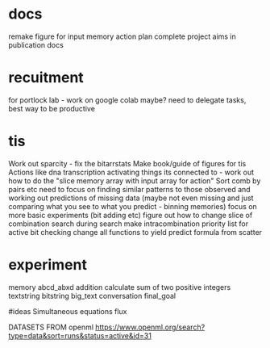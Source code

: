 # docs
remake figure for input memory action plan
complete project aims in publication docs

# recuitment
for portlock lab - work on google colab maybe?
need to delegate tasks, best way to be productive

# tis
Work out sparcity - fix the bitarrstats
Make book/guide of figures for tis
Actions like dna transcription
activating things its connected to - work out how to do the "slice memory array with input array for action"
Sort comb by pairs etc
need to focus on finding similar patterns to those observed and working out predictions of missing data (maybe not even missing and just comparing what you see to what you predict - binning memories)
focus on more basic experiments (bit adding etc)
figure out how to change slice of combination search during search
make intracombination priority list for active bit checking
change all functions to yield
predict formula from scatter

# experiment
memory
	abcd_abxd
addition
	calculate sum of two positive integers
textstring
bitstring
big_text
conversation
final_goal

#ideas
Simultaneous equations
flux

DATASETS FROM openml https://www.openml.org/search?type=data&sort=runs&status=active&id=31
